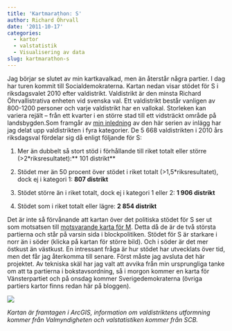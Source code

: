 ```yaml
---
title: 'Kartmarathon: S'
author: Richard Öhrvall
date: '2011-10-17'
categories:
  - kartor
  - valstatistik
  - Visualisering av data
slug: kartmarathon-s
---
```


Jag börjar se slutet av min kartkavalkad, men än återstår några partier. I dag har turen kommit till Socialdemokraterna. Kartan nedan visar stödet för S i riksdagsvalet 2010 efter valdistrikt. Valdistrikt är den minsta Richard Öhrvallistrativa enheten vid svenska val. Ett valdistrikt består vanligen av 800-1200 personer och varje valdistrikt har en vallokal. Storleken kan variera rejält – från ett kvarter i en större stad till ett vidsträckt område på landsbygden.Som framgår av [min inledning](https://richardohrvall.rbind.io/2011/10/kartmarathon/) av den här serien av inlägg har jag delat upp valdistrikten i fyra kategorier. De 5 668 valdistrikten i 2010 års riksdagsval fördelar sig då enligt följande för S:

  1. Mer än dubbelt så stort stöd i förhållande till riket totalt eller större (>2*riksresultatet):** 101 distrikt**

  2. Stödet mer än 50 procent över stödet i riket totalt (>1,5*riksresultatet), dock ej i kategori 1: **807 distrikt**

  3. Stödet större än i riket totalt, dock ej i kategori 1 eller 2: **1 906 distrikt**

  4. Stödet som i riket totalt eller lägre: **2 854 distrikt**

Det är inte så förvånande att kartan över det politiska stödet för S ser ut som motsatsen till [motsvarande karta för M](https://richardohrvall.rbind.io/2011/10/kartmarathon-m/). Detta då de är de två största partierna och står på varsin sida i blockpolitiken. Stödet för S är starkare i norr än i söder (klicka på kartan för större bild). Och i söder är det mer östkust än västkust. En intressant fråga är hur stödet har utvecklats över tid, men det får jag återkomma till senare. Först måste jag avsluta det här projektet. Av tekniska skäl har jag valt att avvika från min ursprungliga tanke om att ta partierna i bokstavsordning, så i morgon kommer en karta för Vänsterpartiet och på onsdag kommer Sverigedemokraterna (övriga partiers kartor finns redan här på bloggen).

![](/img/wp/ri2010_s.jpg)

_Kartan är framtagen i ArcGIS, information om valdistriktens utformning kommer från Valmyndigheten och valstatistiken kommer från SCB._
